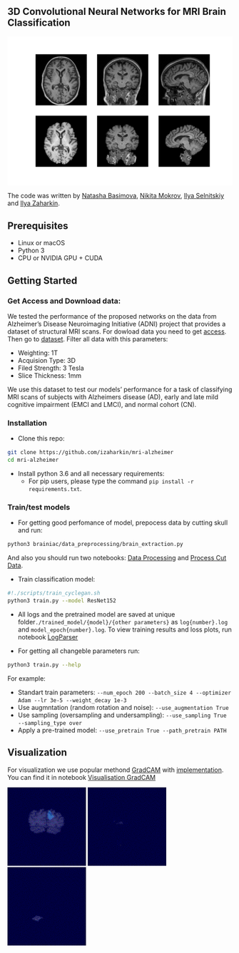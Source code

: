 ## 3D Convolutional Neural Networks for MRI Brain Classification
<img src='pics/brain.pdf' align="center"> 

The code was written by [Natasha Basimova](https://github.com/pigunther), [Nikita Mokrov](https://github.com/Tismoney), [Ilya Selnitskiy](https://github.com/Silya-1) and [Ilya Zaharkin](https://github.com/izaharkin).

## Prerequisites
- Linux or macOS
- Python 3
- CPU or NVIDIA GPU + CUDA 

## Getting Started
### Get Access and Download data:
We tested the performance of the proposed networks on the data from Alzheimer’s Disease Neuroimaging Initiative (ADNI) project that provides a dataset of structural MRI scans. For dowload data you need to get [access](http://adni.loni.usc.edu/data-samples/access-data/). Then go to [dataset](https://ida.loni.usc.edu/home). Filter all data with this parameters:
- Weighting: 1T
- Acquision Type: 3D
- Filed Strength: 3 Tesla
- Slice Thickness: 1mm

We use this dataset to test our models’ performance for a task of classifying MRI scans of subjects with Alzheimers disease (AD), early and late mild cognitive impairment (EMCI and LMCI), and normal cohort (CN).

### Installation
- Clone this repo:
```bash
git clone https://github.com/izaharkin/mri-alzheimer
cd mri-alzheimer
``` 
- Install python 3.6 and all necessary requirements:
  - For pip users, please type the command `pip install -r requirements.txt`.

### Train/test models
- For getting good perfomance of model, prepocess data by cutting skull and run:
```bash
python3 brainiac/data_preprocessing/brain_extraction.py
```
And also you should run two notebooks: [Data Processing](./brainiac/data_preprocessing/data_processing.ipynb) and [Process Cut Data](./brainiac/data_preprocessing/process_cut_data.ipynb). 

- Train classification model:
```bash
#!./scripts/train_cyclegan.sh
python3 train.py --model ResNet152
```
- All logs and the pretrained model are saved at unique folder`./trained_model/{model}/{other parameters}` as `log{number}.log` and `model_epoch{number}.log`. To view training results and loss plots, run notebook [LogParser](LogParser.ipynb)

- For getting all changeble parameters run:
```bash
python3 train.py --help
```
For example:
  - Standart train parameters: `--num_epoch 200 --batch_size 4 --optimizer Adam --lr 3e-5 --weight_decay 1e-3`
  - Use augmntation (random rotation and noise): `--use_augmentation True`
  - Use sampling (oversampling and undersampling): `--use_sampling True --sampling_type over`
  - Apply a pre-trained model: `--use_pretrain True --path_pretrain PATH`
  
## Visualization 
For visualization we use popular methond [GradCAM](https://arxiv.org/pdf/1610.02391.pdf) with [implementation](https://github.com/kazuto1011/grad-cam-pytorch). You can find it in notebook [Visualisation GradCAM](Visualisation_GradCAM.ipynb)

<img src='pics/gradcam_gif_1.gif' width=176> <img src='pics/gradcam_gif_2.gif' width=176> <img src='pics/gradcam_gif_3.gif' width=176>  
